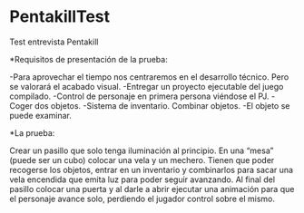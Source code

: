 # PentakillTest
Test entrevista Pentakill

*Requisitos de presentación de la prueba:
 
-Para aprovechar el tiempo nos centraremos en el desarrollo técnico. Pero se valorará el acabado visual.
-Entregar un proyecto ejecutable del juego compilado.
-Control de personaje en primera persona viéndose el PJ.
-Coger dos objetos.
-Sistema de inventario. Combinar objetos.
-El objeto se puede examinar.

*La prueba:
 
Crear un pasillo que solo tenga iluminación al principio. En una “mesa” (puede ser un cubo) colocar una vela y un mechero. Tienen que poder recogerse los objetos, entrar en un inventario y combinarlos para sacar una vela encendida que emita luz para poder seguir avanzando. Al final del pasillo colocar una puerta y al darle a abrir ejecutar una animación para que el personaje avance solo, perdiendo el jugador control sobre el mismo.
 
